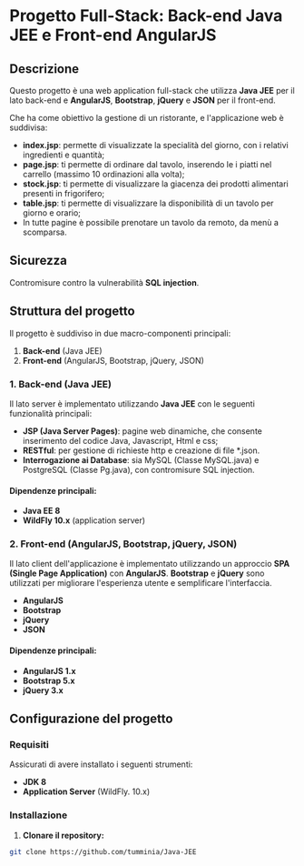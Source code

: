 # Progetto Full-Stack: Back-end Java JEE e Front-end AngularJS

## Descrizione

Questo progetto è una web application full-stack che utilizza **Java JEE** per il lato back-end e **AngularJS**, **Bootstrap**, **jQuery** e **JSON** per il front-end.

Che ha come obiettivo la gestione di un ristorante, e l'applicazione web è suddivisa:
- **index.jsp**: permette di visualizzate la specialità del giorno, con i relativi ingredienti e quantità;
- **page.jsp**: ti permette di ordinare dal tavolo, inserendo le i piatti nel carrello (massimo 10 ordinazioni alla volta);
- **stock.jsp**: ti permette di visualizzare la giacenza dei prodotti alimentari presenti in frigorifero;
- **table.jsp**: ti permette di visualizzare la disponibilità di un tavolo per giorno e orario;
- In tutte pagine è possibile prenotare un tavolo da remoto, da menù a scomparsa.

## Sicurezza
Contromisure contro la vulnerabilità **SQL injection**.

## Struttura del progetto

Il progetto è suddiviso in due macro-componenti principali:

1. **Back-end** (Java JEE)
2. **Front-end** (AngularJS, Bootstrap, jQuery, JSON)

### 1. Back-end (Java JEE)

Il lato server è implementato utilizzando **Java JEE** con le seguenti funzionalità principali:

- **JSP (Java Server Pages)**: pagine web dinamiche, che consente inserimento del codice Java, Javascript, Html e css;
- **RESTful**: per gestione di richieste http e creazione di file *.json.
- **Interrogazione ai Database**: sia MySQL (Classe MySQL.java) e PostgreSQL (Classe Pg.java), con contromisure SQL injection.

#### Dipendenze principali:

- **Java EE 8**
- **WildFly 10.x** (application server)

### 2. Front-end (AngularJS, Bootstrap, jQuery, JSON)

Il lato client dell'applicazione è implementato utilizzando un approccio **SPA (Single Page Application)** con **AngularJS**. **Bootstrap** e **jQuery** sono utilizzati per migliorare l'esperienza utente e semplificare l'interfaccia.

- **AngularJS**
- **Bootstrap**
- **jQuery**
- **JSON**
#### Dipendenze principali:

- **AngularJS 1.x**
- **Bootstrap 5.x**
- **jQuery 3.x**

## Configurazione del progetto

### Requisiti

Assicurati di avere installato i seguenti strumenti:

- **JDK 8**
- **Application Server** (WildFly. 10.x)
### Installazione

1. **Clonare il repository:**

```bash
git clone https://github.com/tumminia/Java-JEE
